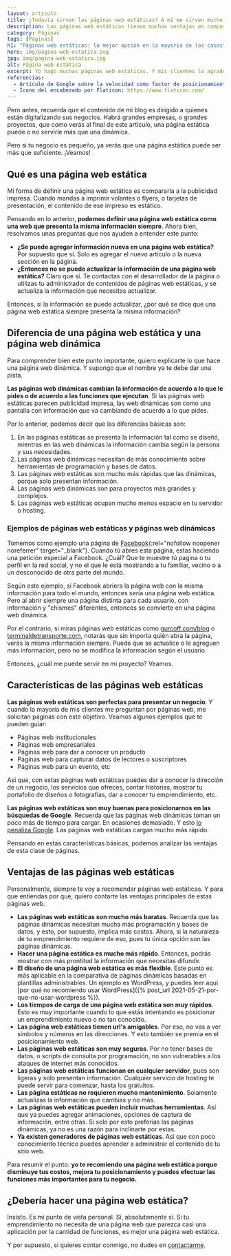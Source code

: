 ```yaml
---
layout: articulo
title: ¿Todavía sirven las páginas web estáticas? A mí me sirven mucho
description: Las páginas web estáticas tienen muchas ventajas en comparación a las páginas dinámicas. Y no es por animaciones. Aquí te explico más el tema.
category: Páginas
tags: [Páginas]
h1: "Páginas web estáticas: la mejor opción en la mayoría de los casos"
hero: img/pagina-web-estatica.svg
jpg: img/pagina-web-estatica.jpg
alt: Página web estática
excerpt: Yo hago muchas páginas web estáticas. Y mis clientes lo agradecen. Lee más
referencias:
  - Artículo de Google sobre la velocidad como factor de posicionamiento: https://developers.google.com/search/blog/2020/11/timing-for-page-experience?hl=es
  - Ícono del encabezado por Flaticon: https://www.flaticon.com/
---
```

Pero antes, recuerda que el contenido de mi blog es dirigido a quienes están digitalizando sus negocios. Habrá grandes empresas, o grandes proyectos, que como verás al final de este artículo, una página estática puede o no servirle más que una dinámica.

Pero si tu negocio es pequeño, ya verás que una página estática puede ser más que suficiente. ¡Veamos!

## Qué es una página web estática

Mi forma de definir una página web estática es compararla a la publicidad impresa. Cuando mandas a imprimir volantes o flyers, o tarjetas de presentación, el contenido de ese impreso es estático.

Pensando en lo anterior, **podemos definir una página web estática como una web que presenta la misma información siempre**. Ahora bien, resolvamos unas preguntas que nos ayuden a entender este punto:

* **¿Se puede agregar información nueva en una página web estática?** Por supuesto que sí. Solo es agregar el nuevo artículo o la nueva sección en la página.
* **¿Entonces no se puede actualizar la información de una página web estática?** Claro que sí. Te contactas con el desarrollador de la página o utilizas tu administrador de contenidos de páginas web estáticas, y se actualiza la información que necesitas actualizar.

Entonces, si la información se puede actualizar, ¿por qué se dice que una página web estática siempre presenta la misma información?

## Diferencia de una página web estática y una página web dinámica

Para comprender bien este punto importante, quiero explicarte lo que hace una página web dinámica. Y supongo que el nombre ya te debe dar una pista.

**Las páginas web dinámicas cambian la información de acuerdo a lo que le pides o de acuerdo a las funciones que ejecutan**. Si las páginas web estáticas parecen publicidad impresa, las web dinámicas son como una pantalla con información que va cambiando de acuerdo a lo que pides.

Por lo anterior, podemos decir que las diferencias básicas son:

1. En las páginas estáticas se presenta la información tal como se diseñó, mientras en las web dinámicas la información cambia según la persona y sus necesidades.
2. Las páginas web dinámicas necesitan de más conocimiento sobre herramientas de programación y bases de datos.
3. Las páginas web estáticas son mucho más rápidas que las dinámicas, porque solo presentan información.
4. Las páginas web dinámicas son para proyectos más grandes y complejos.
5. Las páginas web estáticas ocupan mucho menos espacio en tu servidor o hosting.

### Ejemplos de páginas web estáticas y páginas web dinámicas

Tomemos como ejemplo una página de [Facebook](https://www.facebook.com){:rel="nofollow noopener noreferrer" target="_blank"}. Cuando tú abres esta página, estas haciendo una petición especial a Facebook. ¿Cuál? Que te muestre tú pagina o tu perfil en la red social, y no el que le está mostrando a tu familiar, vecino o a un desconocido de otra parte del mundo.

Según este ejemplo, si Facebook abriera la página web con la misma información para todo el mundo, entonces sería una página web estática. Pero al abrir siempre una página distinta para cada usuario, con información y "chismes" diferentes, entonces se convierte en una página web dinámica.

Por el contrario, si miras páginas web estáticas como [gurcoff.com/blog](https://gurcoff.com/blog) o [terminaldetransporte.com](https://terminaldetransporte.com), notarás que sin importa quién abra la página, verás la misma información siempre. Puede que se actualice o le agreguen más información, pero no se modifica la información según el usuario.

Entonces, ¿cuál me puede servir en mi proyecto? Veamos.

## Características de las páginas web estáticas

**Las páginas web estáticas son perfectas para presentar un negocio**. Y cuando la mayoría de mis clientes me preguntan por páginas web, me solicitan páginas con este objetivo. Veamos algunos ejemplos que te pueden guiar:

* Páginas web institucionales
* Páginas web empresariales
* Páginas web para dar a conocer un producto
* Páginas web para capturar datos de lectores o suscriptores
* Páginas web para un evento, etc

Así que, con estas páginas web estáticas puedes dar a conocer la dirección de un negocio, los servicios que ofreces, contar historias, mostrar tu portafolio de diseños o fotografías, dar a conocer tu emprendimiento, etc.

**Las páginas web estáticas son muy buenas para posicionarnos en las búsquedas de Google**. Recuerda que las páginas web dinámicas toman un poco más de tiempo para cargar. En ocasiones demasiado. Y esto [lo penaliza Google](#fuentes). Las páginas web estáticas cargan mucho más rápido.

Pensando en estas características básicas, podemos analizar las ventajas de esta clase de páginas.

## Ventajas de las páginas web estáticas

Personalmente, siempre te voy a recomendar páginas web estáticas. Y para que entiendas por qué, quiero contarte las ventajas principales de estas páginas web.

* **Las páginas web estáticas son mucho más baratas**. Recuerda que las páginas dinámicas necesitan mucha más programación y bases de datos, y esto, por supuesto, implica más costos. Ahora, si la naturaleza de tu emprendimiento requiere de eso, pues tu única opción son las páginas dinámicas.
* **Hacer una página estática es mucho más rápido**. Entonces, podrás mostrar con más prontitud la información que necesitas difundir.
* **El diseño de una página web estática es más flexible**. Este punto es más aplicable en la comparativa de páginas dinámicas basadas en plantillas administrables. Un ejemplo es WordPress, y puedes leer aquí [por qué no recomiendo usar WordPress]({% post_url 2021-05-21-por-que-no-usar-wordpress %}).
* **Los tiempos de carga  de una página web estática son muy rápidos**. Esto es muy importante cuando lo que estás intentando es posicionar un emprendimiento nuevo o no tan conocido.
* **Las página web estáticas tienen url's amigables**. Por eso, no vas a ver símbolos y números en las direcciones. Y esto también se premia en el posicionamiento web.
* **Las páginas web estáticas son muy seguras**. Por no tener bases de datos, o scripts de consulta por programación, no son vulnerables a los ataques de internet más conocidos.
* **Las páginas web estáticas funcionan en cualquier servidor**, pues son ligeras y solo presentan información. Cualquier servicio de hosting te puede servir para comenzar, hasta los gratuitos.
* **Las página estáticas no requieren mucho mantenimiento**. Solamente actualizas la información que cambias y no más.
* **Las páginas web estáticas pueden incluir muchas herramientas**. Así que ya puedes agregar animaciones, opciones de captura de información, entre otras. Si solo por esto preferías las páginas dinámicas, ya no es una razón para inclinarte por estas.
* **Ya existen generadores de páginas web estáticas**. Así que con poco conocimiento técnico puedes aprender a administrar el contenido de tu sitio web.

Para resumir el punto: **yo te recomiendo una página web estática porque disminuye tus costos, mejora tu posicionamiento y puedes efectuar las funciones más importantes para tu negocio.**

## ¿Debería hacer una página web estática?

Insisto. Es mi punto de vista personal. Sí, absolutamente sí. Si tu emprendimiento no necesita de una página web que parezca casi una aplicación por la cantidad de funciones, es mejor una página web estática.

Y por supuesto, si quieres contar conmigo, no dudes en [contactarme]({{site.baseurl}}/contacto).
